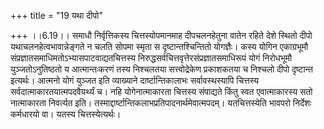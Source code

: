 +++
title = "19 यथा दीपो"

+++
।।6.19।। समाधौ निर्वृत्तिकस्य चित्तस्योपमानमाह दीपचलनहेतुना वातेन रहिते
देशे स्थितो दीपो यथाचलनहेत्वभावान्नेङ्गते न चलति सोपमा स्मृता स
दृष्टान्तश्चिन्तितो योगज्ञैः। कस्य योगिन एकाग्रभूमौ
संप्रज्ञातसमाधिमतोऽभ्यासपाटवाद्यतचित्तस्य
निरुद्धसर्वचित्तवृत्तेरसंप्रज्ञातसमाधिरूपं योगं निरोधभूमौ
युञ्जतोऽनुतिष्ठतो य आत्मान्तःकरणं तस्य निश्चलतया सत्त्वोद्रेकेण
प्रकाशकतया च निश्चलो दीपो दृष्टान्त इत्यर्थः। आत्मनो योगं युञ्जत इति
व्याख्याने दार्ष्टान्तिकालाभः सर्वावस्थस्यापि चित्तस्य
सर्वदात्माकारतयात्मपदवैयर्थ्यं च। नहि योगेनात्माकारता चित्तस्य संपाद्यते
किंतु स्वत एवात्माकारस्य सतो नात्माकारता निवर्त्यत इति।
तस्माद्दार्ष्टान्तिकलाभप्रतिपादनार्थमेवात्मपदम्। यतचित्तस्येति भावपरो
निर्देशः कर्मधारयो वा। यतस्य चित्तस्येत्यर्थः।
